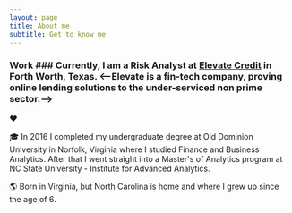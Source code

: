 ```yaml
---
layout: page
title: About me
subtitle: Get to know me
---
```


### Work ### Currently, I am a Risk Analyst at [Elevate Credit](www.elevate.com) in Forth Worth, Texas.  <--Elevate is a fin-tech company, proving online lending solutions to the under-serviced non prime sector.-->

:heart:

:mortar_board: In 2016 I completed my undergraduate degree at Old Dominion University in Norfolk, Virginia where I studied Finance and Business Analytics.  After that I went straight into a Master's of Analytics program at NC State University - Institute for Advanced Analytics.

:earth_americas:  Born in Virginia, but North Carolina is home and where I grew up since the age of 6.



